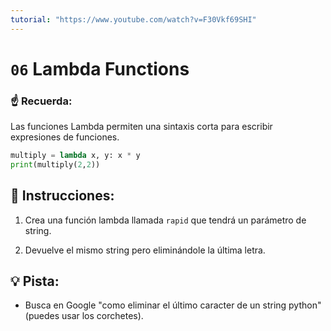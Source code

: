 ```yaml
---
tutorial: "https://www.youtube.com/watch?v=F30Vkf69SHI"
---
```


# `06` Lambda Functions

### ☝ Recuerda:

Las funciones Lambda permiten una sintaxis corta para escribir expresiones de funciones.

```python
multiply = lambda x, y: x * y
print(multiply(2,2))
```

## 📝 Instrucciones:

1. Crea una función lambda llamada `rapid` que tendrá un parámetro de string.

2. Devuelve el mismo string pero eliminándole la última letra.

## 💡 Pista:

+ Busca en Google "como eliminar el último caracter de un string python" (puedes usar los corchetes).
